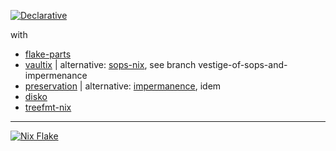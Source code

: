 [![Declarative](https://img.shields.io/badge/Declarative-Configuration-success)](https://builtwithnix.org/)

with

- [flake-parts](https://github.com/hercules-ci/flake-parts)
- [vaultix](https://github.com/milieuim/vaultix) | alternative: [sops-nix](https://github.com/Mic92/sops-nix), see branch vestige-of-sops-and-impermenance
- [preservation](https://github.com/nix-community/preservation) | alternative: [impermanence](https://github.com/nix-community/impermanence), idem
- [disko](https://github.com/nix-community/disko)
- [treefmt-nix](https://github.com/numtide/treefmt-nix)

---

[![Nix Flake](https://img.shields.io/badge/Nix-Flake-blue.svg?logo=NixOS&logoColor=white)](https://nixos.wiki/wiki/Flakes)

